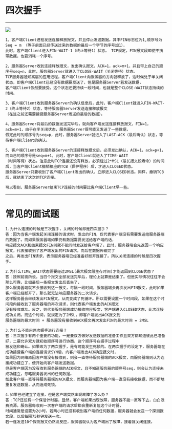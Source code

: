 # 四次握手

-------

![](https://user-gold-cdn.xitu.io/2019/11/29/16eb5e598f308f2d?imageView2/0/w/1280/h/960/format/webp/ignore-error/1)

    1、客户端Client进程发送连接释放报文，并且停止发送数据。其中FIN标志位为1,顺序号为Seq = m （等于前面已经传送过来的数据的最后一个字节的序号加1），
    此时，客户端Client进入FIN—WAIT-1（终止等待1）状态。 TCP规定，FIN报文段即使不携带数据，也要消耗一个序号。

    2、服务器Server收到连接释放报文，发出确认报文，ACK=1，ack=m+1，并且带上自己的顺序号seq=n，此时，服务器Server就进入了CLOSE-WAIT（关闭等待）状态。
    TCP服务器通知高层的应用进程，客户端Client向服务器的方向就释放了，这时候处于半关闭状态，即客户端Client已经没有数据要发送了，但是服务器Server若发送数据，
    客户端Client依然要接受。这个状态还要持续一段时间，也就是整个CLOSE-WAIT状态持续的时间。

    3、客户端Client收到服务器Server的确认信息后，此时，客户端Client就进入FIN-WAIT-2（终止等待2）状态，等待服务器Server发送连接释放报文
    （在这之前还需要接受服务器Server发送的最后的数据）。
    
    4、服务器Server将最后的数据发送完毕后，就向客户端发送连接释放报文，FIN=1，ack=m+1，由于在半关闭状态，服务器Server很可能又发送了一些数据，
    假定此时的顺序号为seq=p，此时，服务器Server就进入了LAST-ACK（最后确认）状态，等待客户端Client的确认。

    5、客户端Client收到服务器Server的连接释放报文后，必须发出确认，ACK=1，ack=p+1，而自己的顺序号是seq=m+1，此时，客户端Client就进入了TIME-WAIT
    （时间等待）状态。注意此时TCP连接还没有释放，必须经过2*MSL（最长报文段寿命）的时间后，当客户端Client撤销相应的TCB（保护程序）后，才进入CLOSED状态。
    服务器Server只要收到了客户端Client发出的确认，立即进入CLOSED状态。同样，撤销TCB后，就结束了这次的TCP连接。
    
    可以看到，服务器Server结束TCP连接的时间要比客户端Client早一些。


-----
# 常见的面试题
    
    1.为什么连接的时候是三次握手，关闭的时候却是四次握手？
    答：因为当客户端发起关闭连接的请求时，发出的FIN，仅代表客户端没有需要发送给服务器端的数据了。而如果服务器端如果仍有数据需要发送给客户端的话，
    响应报文ACK和结束报文FIN则就不能同时发送给客户端了。此时，服务器端会先返回一个响应报文，代表接收到了客户端发出的FIN请求，而后在数据传输完了
    之后，再发出FIN请求，表示服务器端已经准备好断开连接了。所以关闭连接的时候是四次握手。

    2.为什么TIME_WAIT状态需要经过2MSL(最大报文段生存时间)才能返回到CLOSE状态？
    答：按照前面所说，当四个报文全部发送完毕后，理论上就算是结束了。但是实际情况往往不会那么可靠，比如最后一条报文发出后丢失了，
    那么服务器端就不会接收到这一报文，每隔一段时间，服务器端会再次发出FIN报文，此时如果客户端已经断开了，那么就无法响应服务器的二次请求，
    这样服务器会继续发出FIN报文，从而变成了死循环。所以需要设置一个时间段，如果在这个时间段内接收到了服务器端的再次请求，则代表客户端发出的ACK报文
    没有接收成功。反之，则代表服务器端成功接收响应报文，客户端进入CLOSED状态，此次连接成功关闭。而这个时间，就规定为了2MSL，即客户端发出ACK报文到
    服务器端的最大时间 + 服务器没有接收到ACK报文再次发出FIN的最大时间 = 2MSL

    3.为什么不能用两次握手进行连接？
    答：三次握手有两个重要的功能，一是要双方做好发送数据的准备工作且双方都知道彼此已准备好，二要允许双方就初始顺序号进行协商，这个顺序号在握手过程中
    被发送和确认。如果改为了两次握手，是有可能发生死锁的。在两次握手的设定下，服务器端在成功接受客户端的连接请求SYN后，向客户端发出ACK确定报文时，
    如果因为网络原因客户端没有接收到，则会一直等待服务器端的ACK报文，而服务器端则认为连接成功建立了，便开始向客户端发送数据。
    但是客户端因为没有收到服务器端的ACK报文，且不知道服务器的顺序号seq，则会认为连接未成功建立，忽略服务器发出的任何数据。
    如此客户端一直等待服务器端的ACK报文，而服务器端因为客户端一直没有接收数据，而不断地重复发送数据，从而造成死锁。
    
    4.如果已经建立了连接，但是客户端突然出现故障了怎么办？
    答：TCP还设有一个保活计时器，显然，客户端如果出现故障，服务器不能一直等下去，白白浪费资源。服务器每收到一次客户端的请求后都会重新复位这个计时器，
    时间通常是设置为2小时，若两小时还没有收到客户端的任何数据，服务器就会发送一个探测报文段，以后每隔75秒钟发送一次。
    若一连发送10个探测报文仍然没反应，服务器就认为客户端出了故障，接着就关闭连接。
